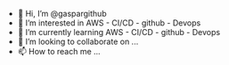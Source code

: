 - 👋 Hi, I’m @gaspargithub
- 👀 I’m interested in AWS - CI/CD - github - Devops
- 🌱 I’m currently learning AWS - CI/CD - github - Devops
- 💞️ I’m looking to collaborate on ...
- 📫 How to reach me ...

<!---
gaspargithub/gaspargithub is a ✨ special ✨ repository because its `README.md` (this file) appears on your GitHub profile.
You can click the Preview link to take a look at your changes.
--->
